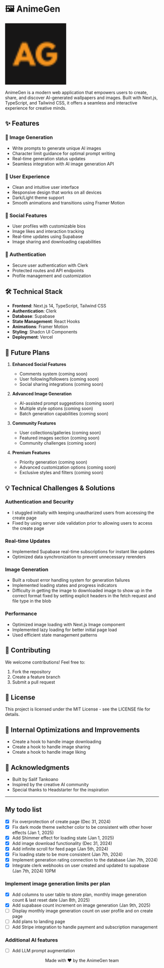 # 🖼️ AnimeGen

<p align="left">
  <img src="https://raw.githubusercontent.com/saliftankoano/AnimeGen/refs/heads/main/public/AG.png" alt="AnimeGen Logo" width="200" />
</p>

AnimeGen is a modern web application that empowers users to create, share, and discover AI-generated wallpapers and images. Built with Next.js, TypeScript, and Tailwind CSS, it offers a seamless and interactive experience for creative minds.

## ✨ Features

### 🎨 Image Generation

- Write prompts to generate unique AI images
- Character limit guidance for optimal prompt writing
- Real-time generation status updates
- Seamless integration with AI image generation API

### 👥 User Experience

- Clean and intuitive user interface
- Responsive design that works on all devices
- Dark/Light theme support
- Smooth animations and transitions using Framer Motion

### 🌟 Social Features

- User profiles with customizable bios
- Image likes and interaction tracking
- Real-time updates using Supabase
- Image sharing and downloading capabilities

### 🔐 Authentication

- Secure user authentication with Clerk
- Protected routes and API endpoints
- Profile management and customization

## 🛠️ Technical Stack

- **Frontend**: Next.js 14, TypeScript, Tailwind CSS
- **Authentication**: Clerk
- **Database**: Supabase
- **State Management**: React Hooks
- **Animations**: Framer Motion
- **Styling**: Shadcn UI Components
- **Deployment**: Vercel

## 🚀 Future Plans

1. **Enhanced Social Features**

   - Comments system (coming soon)
   - User following/followers (coming soon)
   - Social sharing integrations (coming soon)

2. **Advanced Image Generation**

   - AI-assisted prompt suggestions (coming soon)
   - Multiple style options (coming soon)
   - Batch generation capabilities (coming soon)

3. **Community Features**

   - User collections/galleries (coming soon)
   - Featured images section (coming soon)
   - Community challenges (coming soon)

4. **Premium Features**
   - Priority generation (coming soon)
   - Advanced customization options (coming soon)
   - Exclusive styles and filters (coming soon)

## 💡 Technical Challenges & Solutions

### Authentication and Security

- I stuggled initially with keeping unautharized users from accessing the create page
- Fixed by using server side validation prior to allowing users to access the create page

### Real-time Updates

- Implemented Supabase real-time subscriptions for instant like updates
- Optimized data synchronization to prevent unnecessary rerenders

### Image Generation

- Built a robust error handling system for generation failures
- Implemented loading states and progress indicators
- Difficulty in getting the image to downloaded image to show up in the correct format fixed by setting explicit headers in the fetch request and file type in the blob

### Performance

- Optimized image loading with Next.js Image component
- Implemented lazy loading for better initial page load
- Used efficient state management patterns

## 🤝 Contributing

We welcome contributions! Feel free to:

1. Fork the repository
2. Create a feature branch
3. Submit a pull request

## 📝 License

This project is licensed under the MIT License - see the LICENSE file for details.

## 🤝 Internal Optimizations and Improvements

- Create a hook to handle image downloading
- Create a hook to handle image sharing
- Create a hook to handle image liking

## 🙏 Acknowledgments

- Built by Salif Tankoano
- Inspired by the creative AI community
- Special thanks to Headstarter for the inspiration

---

## My todo list

- [x] Fix overprotection of create page (Dec 31, 2024)
- [x] Fix dark mode theme switcher color to be consistent with other hover effects (Jan 1, 2025)
- [x] Add Shimmer effect for loading state (Jan 1, 2025)
- [x] Add image download functionality (Dec 31, 2024)
- [x] Add infinite scroll for feed page (Jan 5th, 2024)
- [x] Fix loading state to be more consistent (Jan 7th, 2024)
- [x] Implement generation rating connection to the database (Jan 7th, 2024)
- [x] Integrate clerk webhooks on user created and updated to supabase (Jan 7th, 2024) 10PM

### Implement image generation limits per plan

- [x] Add columns to user table to store plan, monthly image generation count & last reset date (Jan 8th, 2025)
- [x] Add supabase count increment on image generation (Jan 9th, 2025)
- [ ] Display monthly image generation count on user profile and on create page
- [ ] Add plans to landing page
- [ ] Add Stripe integration to handle payment and subscription management

### Additional AI features

- [ ] Add LLM prompt augmentation

<p align="center">Made with ❤️ by the AnimeGen team</p>
